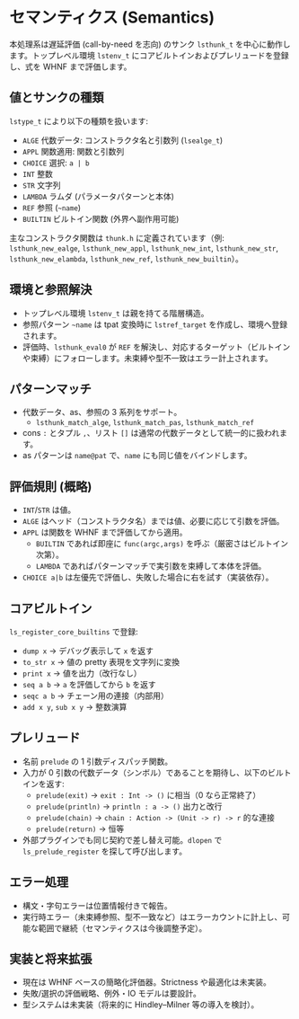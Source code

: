 # セマンティクス (Semantics)

本処理系は遅延評価 (call-by-need を志向) のサンク `lsthunk_t` を中心に動作します。トップレベル環境 `lstenv_t` にコアビルトインおよびプレリュードを登録し、式を WHNF まで評価します。

## 値とサンクの種類

`lstype_t` により以下の種類を扱います:
- `ALGE` 代数データ: コンストラクタ名と引数列 (`lsealge_t`)
- `APPL` 関数適用: 関数と引数列
- `CHOICE` 選択: `a | b`
- `INT` 整数
- `STR` 文字列
- `LAMBDA` ラムダ (パラメータパターンと本体)
- `REF` 参照 (`~name`)
- `BUILTIN` ビルトイン関数 (外界へ副作用可能)

主なコンストラクタ関数は `thunk.h` に定義されています（例: `lsthunk_new_ealge`, `lsthunk_new_appl`, `lsthunk_new_int`, `lsthunk_new_str`, `lsthunk_new_elambda`, `lsthunk_new_ref`, `lsthunk_new_builtin`）。

## 環境と参照解決

- トップレベル環境 `lstenv_t` は親を持てる階層構造。
- 参照パターン `~name` は tpat 変換時に `lstref_target` を作成し、環境へ登録されます。
- 評価時、`lsthunk_eval0` が `REF` を解決し、対応するターゲット（ビルトインや束縛）にフォローします。未束縛や型不一致はエラー計上されます。

## パターンマッチ

- 代数データ、as、参照の 3 系列をサポート。
  - `lsthunk_match_alge`, `lsthunk_match_pas`, `lsthunk_match_ref`
- cons `:` とタプル `,`、リスト `[]` は通常の代数データとして統一的に扱われます。
- as パターンは `name@pat` で、`name` にも同じ値をバインドします。

## 評価規則 (概略)

- `INT`/`STR` は値。
- `ALGE` はヘッド（コンストラクタ名）までは値、必要に応じて引数を評価。
- `APPL` は関数を WHNF まで評価してから適用。
  - `BUILTIN` であれば即座に `func(argc,args)` を呼ぶ（厳密さはビルトイン次第）。
  - `LAMBDA` であればパターンマッチで実引数を束縛して本体を評価。
- `CHOICE a|b` は左優先で評価し、失敗した場合に右を試す（実装依存）。

## コアビルトイン

`ls_register_core_builtins` で登録:
- `dump x` → デバッグ表示して `x` を返す
- `to_str x` → 値の pretty 表現を文字列に変換
- `print x` → 値を出力（改行なし）
- `seq a b` → `a` を評価してから `b` を返す
- `seqc a b` → チェーン用の連接（内部用）
- `add x y`, `sub x y` → 整数演算

## プレリュード

- 名前 `prelude` の 1 引数ディスパッチ関数。
- 入力が 0 引数の代数データ（シンボル）であることを期待し、以下のビルトインを返す:
  - `prelude(exit)` → `exit : Int -> ()` に相当（0 なら正常終了）
  - `prelude(println)` → `println : a -> ()` 出力と改行
  - `prelude(chain)` → `chain : Action -> (Unit -> r) -> r` 的な連接
  - `prelude(return)` → 恒等
- 外部プラグインでも同じ契約で差し替え可能。`dlopen` で `ls_prelude_register` を探して呼び出します。

## エラー処理

- 構文・字句エラーは位置情報付きで報告。
- 実行時エラー（未束縛参照、型不一致など）はエラーカウントに計上し、可能な範囲で継続（セマンティクスは今後調整予定）。

## 実装と将来拡張

- 現在は WHNF ベースの簡略化評価器。Strictness や最適化は未実装。
- 失敗/選択の評価戦略、例外・IO モデルは要設計。
- 型システムは未実装（将来的に Hindley–Milner 等の導入を検討）。
